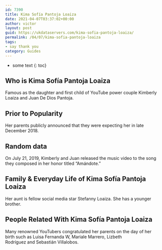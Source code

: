 ```yaml
---
id: 7390
title: Kima Sofía Pantoja Loaiza
date: 2021-04-07T03:37:02+00:00
author: victor
layout: post
guid: https://ukdataservers.com/kima-sofia-pantoja-loaiza/
permalink: /04/07/kima-sofia-pantoja-loaiza
tags:
- say thank you
category: Guides
---
```


* some text
{: toc}


## Who is Kima Sofía Pantoja Loaiza



Famous as the daughter and first child of YouTube power couple Kimberly Loaiza and Juan De Dios Pantoja. 

                
                
                
## Prior to Popularity



Her parents publicly announced that they were expecting her in late December 2018. 

                
                
                
## Random data



On July 21, 2019, Kimberly and Juan released the music video to the song they composed in her honor titled &#8220;Amándote.&#8221;

                
                
                
## Family & Everyday Life of Kima Sofía Pantoja Loaiza



Her aunt is fellow social media star Stefanny Loaiza. She has a younger brother.

                
                
                
## People Related With Kima Sofía Pantoja Loaiza



Many renowned YouTubers congratulated her parents on the day of her birth such as Luisa Fernanda W, Mariale Marrero, Lizbeth Rodríguez and Sebastián Villalobos. 

                
              
            
          
          
          